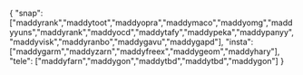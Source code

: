 { "snap": ["maddyrank","maddytoot","maddyopra","maddymaco","maddyomg","maddyyuns","maddyrank","maddyocd","maddytafy","maddypeka","maddypanyy","maddyvisk","maddyranbo","maddygavu","maddygapd"], "insta": ["maddygarm","maddyzarn","maddyfreex","maddygeom","maddyhary"], "tele": ["maddyfarn","maddygon","maddytbd","maddytbd","maddygon"] }
